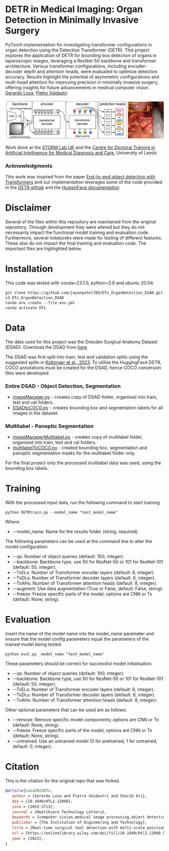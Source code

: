 # DETR in Medical Imaging: Organ Detection in Minimally Invasive Surgery
PyTorch implementation for investigating transformer configurations in organ detection using the Detection Transformer (DETR). This project explores the application of DETR for bounding box detection of organs in laparoscopic images, leveraging a ResNet-50 backbone and transformer architecture. Various transformer configurations, including encoder-decoder depth and attention heads, were evaluated to optimize detection accuracy. Results highlight the potential of asymmetric configurations and multi-head attention for improving precision in minimally invasive surgery, offering insights for future advancements in medical computer vision.  
[Gerardo Loza](https://ai-medical.leeds.ac.uk/profiles/gerardo-loza/), 
[Pietro Valdastri](https://eps.leeds.ac.uk/electronic-engineering/staff/863/professor-pietro-valdastri)

<img src="./imgs/DTx_Organ_Detection_DSAD.png" />

Work done at the [STORM Lab UK](https://www.stormlabuk.com/) and the [Centre for Doctoral Training in Artificial Intelligence for Medical Diagnosis and Care](https://ai-medical.leeds.ac.uk/), University of Leeds

### Acknowledgments
This work was inspired from the paper [End-to-end object detection with Transformers](https://www.ecva.net/papers/eccv_2020/papers_ECCV/papers/123460205.pdf) and our implementation leverages some of the code provided in the [DETR github](https://github.com/facebookresearch/detr) and the [HugginFace documentation](https://huggingface.co/docs/transformers/model_doc/detr)

# Disclaimer
Several of the files within this repository are maintained from the original repository. Through development they were altered but they do not necessarily impact the functional model training and evaluation code. Furthermore, several notebooks were made for testing of different features. These also do not impact the final training and evaluation code. The important files are highlighted below.

# Installation
This code was tested with conda=23.1.0, python=3.9 and ubuntu 20.04.

```
git clone https://github.com/jayanpatel789/DTx_OrganDetection_DSAD.git
cd DTx_OrganDetection_DSAD
conda env create --file env.yml
conda activate DTx
```

# Data
The data used for this project was the Dresden Surgical Anatomy Dataset (DSAD). Download the DSAD from [here](https://springernature.figshare.com/articles/dataset/The_Dresden_Surgical_Anatomy_Dataset_for_abdominal_organ_segmentation_in_surgical_data_science/21702600?file=38494425).

The DSAD was first split into train, test and validation splits using the suggested splits in [Kolbinger et al., 2023](https://pubmed.ncbi.nlm.nih.gov/37526099/). To utilise the HuggingFace DETR, COCO annotations must be created for the DSAD, hence COCO conversion files were developed.

### Entire DSAD - Object Detection, Segmentation

- [imageManager.py](http://imageManager.py) - creates copy of DSAD folder, organised into train, test and val folders.
- [DSADtoCOCO.py](http://DSADtoCOCO.py) - creates bounding box and segmentation labels for all images in the dataset.

### Multilabel - Panoptic Segmentation

- [imageManagerMultilabel.py](http://imageManagerMultilabel.py) - creates copy of multilabel folder, organised into train, test and val folders.
- [multilabelToCOCO.py](http://multilabelToCOCO.py) - created bounding box, segmentation and panoptic segmentation masks for the multilabel folder only.

For the final project only the processed multilabel data was used, using the bounding box labels.

# Training 
With the processed input data, run the following command to start training.

```
python DETRtrain.py --model_name "test_model_name"
```
Where:
- --model_name: Name for the results folder (string, required).

The following parameters can be used at the command line to alter the model configuration:
- --qs: Number of object queries (default: 100, integer).
- --backbone: Backbone type, use 50 for ResNet-50 or 101 for ResNet-101 (default: 50, integer).
- --TxELs: Number of Transformer encoder layers (default: 6, integer).
- --TxDLs: Number of Transformer decoder layers (default: 6, integer).
- --TxAHs: Number of Transformer attention heads (default: 8, integer).
- --augment: Use data augmentation (True or False, default: False, string).
- --freeze: Freeze specific parts of the model; options are CNN or Tx (default: None, string).

# Evaluation 
Insert the name of the model name into the model_name parameter and ensure that the model config parameters equal the parameters of the trained model being tested.

```
python eval.py -model_name "test_model_name"
```
These parameters should be correct for successful model initialisation.
- --qs: Number of object queries (default: 100, integer).
- --backbone: Backbone type, use 50 for ResNet-50 or 101 for ResNet-101 (default: 50, integer).
- --TxELs: Number of Transformer encoder layers (default: 6, integer).
- --TxDLs: Number of Transformer decoder layers (default: 6, integer).
- --TxAHs: Number of Transformer attention heads (default: 8, integer).

Other optional parameters that can be used are as follows:
- --remove: Remove specific model components; options are CNN or Tx (default: None, string).
- --freeze: Freeze specific parts of the model; options are CNN or Tx (default: None, string).
- --untrained: Use an untrained model (0 for pretrained, 1 for untrained, default: 0, integer).

# Citation
This is the citation for the original repo that was forked.
```bibtex
@article{Loza2023DTx,
   author = {Gerardo Loza and Pietro Valdastri and Sharib Ali},
   doi = {10.1049/HTL2.12060},
   issn = {2053-3713},
   journal = {Healthcare Technology Letters},
   keywords = {computer vision,medical image processing,object detection,surgery},
   publisher = {The Institution of Engineering and Technology},
   title = {Real-time surgical tool detection with multi-scale positional encoding and contrastive learning},
   url = {https://onlinelibrary.wiley.com/doi/full/10.1049/htl2.12060 https://onlinelibrary.wiley.com/doi/abs/10.1049/htl2.12060 https://ietresearch.onlinelibrary.wiley.com/doi/10.1049/htl2.12060},
   year = {2023},
}
```


